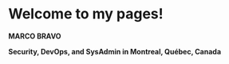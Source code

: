 # Welcome to my pages!

**MARCO BRAVO**

**Security, DevOps, and SysAdmin in Montreal, Québec, Canada**
